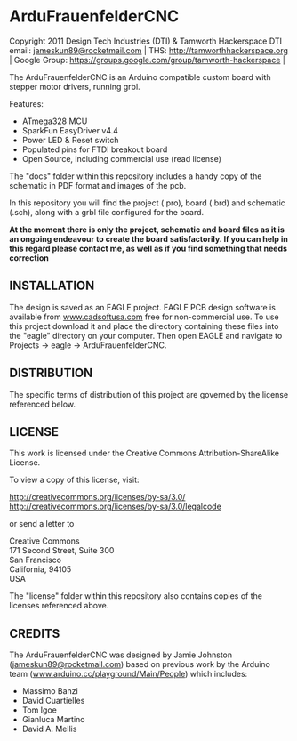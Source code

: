 ArduFrauenfelderCNC
=============================
Copyright 2011 Design Tech Industries (DTI)  & Tamworth Hackerspace
DTI email: <jameskun89@rocketmail.com> |
THS: <http://tamworthhackerspace.org> |
Google Group: <https://groups.google.com/group/tamworth-hackerspace> |

The ArduFrauenfelderCNC is an Arduino compatible custom board with 
stepper motor drivers, running grbl.

Features:

 * ATmega328 MCU
 * SparkFun EasyDriver v4.4
 * Power LED & Reset switch
 * Populated pins for FTDI breakout board
 * Open Source, including commercial use (read license)

The "docs" folder within this repository includes a handy copy of the
schematic in PDF format and images of the pcb.

In this repository you will find the project (.pro), board (.brd) and schematic (.sch), 
along with a grbl file configured for the board.

**At the moment there is only the project, schematic and board files as it is an ongoing 
endeavour to create the board satisfactorily. If you can help in this regard please 
contact me, as well as if you find something that needs correction**

INSTALLATION
------------
The design is saved as an EAGLE project. EAGLE PCB design software is
available from www.cadsoftusa.com free for non-commercial use. To use
this project download it and place the directory containing these files
into the "eagle" directory on your computer. Then open EAGLE and
navigate to Projects -> eagle -> ArduFrauenfelderCNC.

DISTRIBUTION
------------
The specific terms of distribution of this project are governed by the
license referenced below.


LICENSE
-------
This work is licensed under the Creative Commons Attribution-ShareAlike License.  

To view a copy of this license, visit:

  http://creativecommons.org/licenses/by-sa/3.0/  
  http://creativecommons.org/licenses/by-sa/3.0/legalcode

or send a letter to

  Creative Commons  
  171 Second Street, Suite 300  
  San Francisco  
  California, 94105  
  USA

The "license" folder within this repository also contains copies of the
licenses referenced above.


CREDITS
-------
The ArduFrauenfelderCNC was designed by Jamie Johnston (jameskun89@rocketmail.com) 
based on previous work by the Arduino team (www.arduino.cc/playground/Main/People) 
which includes:

 * Massimo Banzi
 * David Cuartielles
 * Tom Igoe
 * Gianluca Martino
 * David A. Mellis
